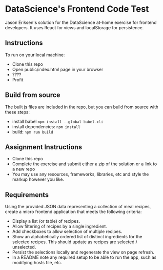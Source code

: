 DataScience's Frontend Code Test
==================

Jason Eriksen's solution for the DataScience at-home exercise for frontend developers. It uses React for views and localStorage for persistence. 

## Instructions

To run on your local machine:

* Clone this repo
* Open public/index.html page in your browser
* ????
* Profit

## Build from source 

The built js files are included in the repo, but you can build from source with these steps:

* install babel `npm install --global babel-cli`
* install dependencies: `npm install`
* build: `npm run build`

## Assignment Instructions

* Clone this repo
* Complete the exercise and submit either a zip of the solution or a link to a new repo
* You may use any resources, frameworks, libraries, etc and style the markup however you like.

## Requirements

Using the provided JSON data representing a collection of meal recipes, create a micro frontend application that meets the following criteria:

* Display a list (or table) of recipes.
* Allow filtering of recipes by a single ingredient.
* Add checkboxes to allow selection of multiple recipes.
* Show an alphabetically ordered list of distinct ingredients for the selected recipes. This should update as recipes are selected / unselected.
* Persist the selections locally and regenerate the view on page refresh.
* In a README note any required setup to be able to run the app, such as modifying hosts file, etc.

